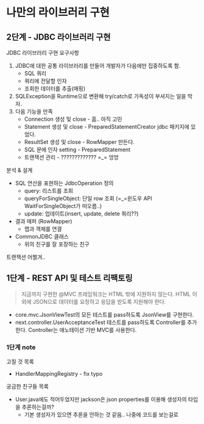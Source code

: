 # 나만의 라이브러리 구현

## 2단계 - JDBC 라이브러리 구현

JDBC 라이브러리 구현 요구사항

1. JDBC에 대한 공통 라이브러리를 만들어 개발자가 다음에만 집중하도록 함.
    - SQL 쿼리
    - 쿼리에 전달할 인자
    - 조회한 데이터를 추출(매핑)
2. SQLException을 Runtime으로 변환해 try/catch로 가독성이 부셔지는 일을 막자.
3. 다음 기능을 만족 
    - Connection 생성 및 close - 흠.. 아직 고민
    - Statement 생성 및 close - PreparedStatementCreator jdbc 패키지에 있었다.
    - ResultSet 생성 및 close - RowMapper 만든다.
    - SQL 문에 인자 setting - PreparedStatement
    - 트랜잭션 관리 - ????????????? =_= 엉엉

분석 & 설계

- SQL 연산을 표현하는 JdbcOperation 정의
    - query: 리스트를 조회
    - queryForSingleObject: 단일 row 조회 (=_=윈도우 API WaitForSingleObject가 떠오름..)
    - update: 업데이트(insert, update, delete 쿼리??)
- 결과 매퍼 (RowMapper)
    - 맵과 객체를 연결
- CommonJDBC 클래스
    - 위의 친구를 잘 포장하는 친구
    
트랜잭션 어쩔겨.. 


## 1단계 - REST API 및 테스트 리팩토링

> 지금까지 구현한 @MVC 프레임워크는 HTML 밖에 지원하지 않는다.
> HTML 이외에 JSON으로 데이터를 요청하고 응답을 받도록 지원해야 한다.

* core.mvc.JsonViewTest의 모든 테스트를 pass하도록 JsonView를 구현한다.
* next.controller.UserAcceptanceTest 테스트를 pass하도록 Controller를 추가한다. Controller는 애노테이션 기반 MVC를 사용한다.

### 1단계 note

고칠 것 목록

- HandlerMappingRegistry - fix typo

궁금한 친구들 목록

- User.java에도 적어두었지만 jackson은 json properties를 이용해 생성자의 타입을 추론하는걸까?
    - 기본 생성자가 있으면 추론을 안하는 것 같음.. 나중에 코드를 보는걸로  